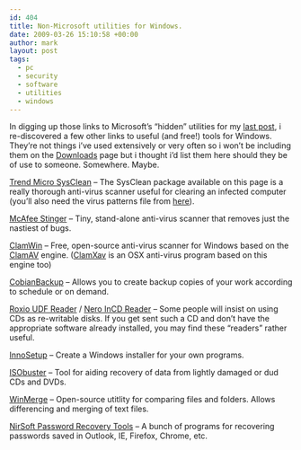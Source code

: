 ```yaml
---
id: 404
title: Non-Microsoft utilities for Windows.
date: 2009-03-26 15:10:58 +00:00
author: mark
layout: post
tags:
  - pc
  - security
  - software
  - utilities
  - windows
---
```

In digging up those links to Microsoft&#8217;s &#8220;hidden&#8221; utilities for my [last post](http://www.sallonoroff.co.uk/blog/2009/03/microsoft-add-ins-add-ons/), i re-discovered a few other links to useful (and free!) tools for Windows. They&#8217;re not things i&#8217;ve used extensively or very often so i won&#8217;t be including them on the [Downloads](http://www.sallonoroff.co.uk/blog/downloads/) page but i thought i&#8217;d list them here should they be of use to someone. Somewhere. Maybe.

[Trend Micro SysClean](http://www.trendmicro.com/download/dcs.asp) &#8211; The SysClean package available on this page is a really thorough anti-virus scanner useful for clearing an infected computer (you&#8217;ll also need the virus patterns file from [here](http://www.trendmicro.com/download/pattern.asp)).

[McAfee Stinger](http://vil.nai.com/vil/stinger/) &#8211; Tiny, stand-alone anti-virus scanner that removes just the nastiest of bugs.

[ClamWin](http://www.clamwin.com/) &#8211; Free, open-source anti-virus scanner for Windows based on the [ClamAV](http://www.clamav.net/) engine. ([ClamXav](http://www.clamxav.com/) is an OSX anti-virus program based on this engine too)

[CobianBackup](http://www.educ.umu.se/~cobian/cobianbackup.htm) &#8211; Allows you to create backup copies of your work according to schedule or on demand.

[Roxio UDF Reader](http://www.roxio.com/enu/support/udf/software_updates.html) / [Nero InCD Reader](http://www.nero.com/enu/downloads-nero9-tools-utilities.html#tab1) &#8211; Some people will insist on using CDs as re-writable disks. If you get sent such a CD and don&#8217;t have the appropriate software already installed, you may find these &#8220;readers&#8221; rather useful.

[InnoSetup](http://www.jrsoftware.org/isinfo.php) &#8211; Create a Windows installer for your own programs.

[ISObuster](http://www.isobuster.com/isobuster.php) &#8211; Tool for aiding recovery of data from lightly damaged or dud CDs and DVDs.

[WinMerge](http://winmerge.org/) &#8211; Open-source utitlity for comparing files and folders. Allows differencing and merging of text files.

[NirSoft Password Recovery Tools](http://www.nirsoft.net/password_recovery_tools.html) &#8211; A bunch of programs for recovering passwords saved in Outlook, IE, Firefox, Chrome, etc.